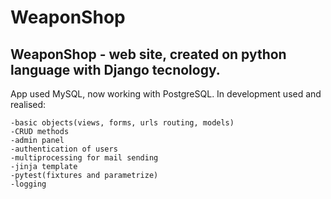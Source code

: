 # WeaponShop
## WeaponShop - web site, created on python language with Django tecnology.
App used MySQL, now working with PostgreSQL.
In development used and realised:
```
-basic objects(views, forms, urls routing, models)
-CRUD methods
-admin panel
-authentication of users
-multiprocessing for mail sending
-jinja template
-pytest(fixtures and parametrize)
-logging
```
